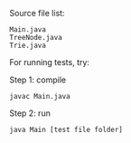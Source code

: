 Source file list:
	
	Main.java
	TreeNode.java
	Trie.java

	
For running tests, try:

Step 1: compile
 
	javac Main.java

Step 2: run
	
	java Main [test file folder]

